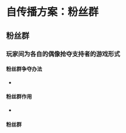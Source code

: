 # 自传播方案：粉丝群
## 粉丝群
### 玩家间为各自的偶像抢夺支持者的游戏形式
#### 粉丝群争夺办法
* 
#### 粉丝群作用
* 
#### 粉丝群

<!--stackedit_data:
eyJoaXN0b3J5IjpbLTY1MTY2OTkzNywtNTEyOTM5MDQ3LC04Mz
kxNjkzMjNdfQ==
-->
